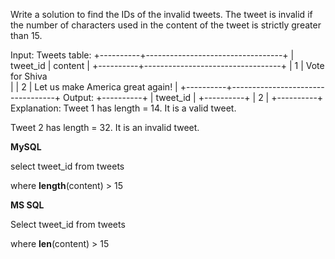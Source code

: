 Write a solution to find the IDs of the invalid tweets. The tweet is invalid if the number of characters used in the content of the tweet is strictly greater than 15.

Input: 
Tweets table:
+----------+----------------------------------+
| tweet_id | content                          |
+----------+----------------------------------+
| 1        | Vote for Shiva        
|
| 2        | Let us make America great again! |
+----------+----------------------------------+
Output: 
+----------+
| tweet_id |
+----------+
| 2        |
+----------+
Explanation: 
Tweet 1 has length = 14. It is a valid tweet.

Tweet 2 has length = 32. It is an invalid tweet.


**MySQL**

select tweet_id from tweets

where **length**(content) > 15

**MS SQL**

Select tweet_id from tweets

where **len**(content)  > 15
